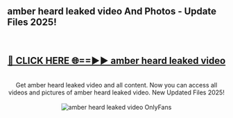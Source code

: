 <h2>amber heard leaked video And Photos - Update Files 2025!</h2>
<br>
<div align="center">
<h2><a href="https://linkcuts.com/hfmhzwbr" rel="nofollow">🔴 CLICK HERE 🌐==►► amber heard leaked video</a></h2>
<br>
Get amber heard leaked video and all content. Now you can access all videos and pictures of amber heard leaked video. New Updated Files 2025!
<br>
<br>
<a href="https://linkcuts.com/hfmhzwbr" rel="nofollow" data-target="animated-image.originalLink"><img src="https://i.ibb.co.com/WyWwxjT/player-gif2.gif" alt="amber heard leaked video OnlyFans" style="max-width: 100%; display: inline-block;" data-target="animated-image.originalImage"></a>
</div>
<br>